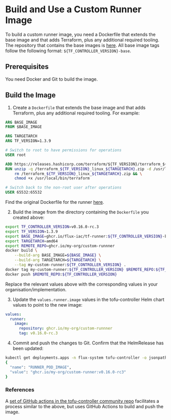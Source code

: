 # Build and Use a Custom Runner Image

To build a custom runner image, you need a Dockerfile that extends the base image and that adds Terraform, plus any additional required tooling. The repository that contains the base images is [here](ghcr.io/flux-iac/tf-runner). All base image tags follow the following format: `${TF_CONTROLLER_VERSION}-base`.

## Prerequisites

You need Docker and Git to build the image.

## Build the Image

1. Create a `Dockerfile` that extends the base image and that adds Terraform, plus any additional required tooling. For example:

```Dockerfile
ARG BASE_IMAGE
FROM $BASE_IMAGE

ARG TARGETARCH
ARG TF_VERSION=1.3.9

# Switch to root to have permissions for operations
USER root

ADD https://releases.hashicorp.com/terraform/${TF_VERSION}/terraform_${TF_VERSION}_linux_${TARGETARCH}.zip /terraform_${TF_VERSION}_linux_${TARGETARCH}.zip
RUN unzip -q /terraform_${TF_VERSION}_linux_${TARGETARCH}.zip -d /usr/local/bin/ && \
    rm /terraform_${TF_VERSION}_linux_${TARGETARCH}.zip && \
    chmod +x /usr/local/bin/terraform

# Switch back to the non-root user after operations
USER 65532:65532
```

Find the original Dockerfile for the runner [here](https://github.com/flux-iac/tofu-controller/blob/89e0c7edde91efebba825b31e9f0ef3cc583684b/runner.Dockerfile).

2. Build the image from the directory containing the `Dockerfile` you created above:

```bash
export TF_CONTROLLER_VERSION=v0.16.0-rc.3
export TF_VERSION=1.3.9
export BASE_IMAGE=ghcr.io/flux-iac/tf-runner:${TF_CONTROLLER_VERSION}-base
export TARGETARCH=amd64
export REMOTE_REPO=ghcr.io/my-org/custom-runnner
docker build \
    --build-arg BASE_IMAGE=${BASE_IMAGE} \
    --build-arg TARGETARCH=${TARGETARCH} \
    --tag my-custom-runner:${TF_CONTROLLER_VERSION} .
docker tag my-custom-runner:${TF_CONTROLLER_VERSION} $REMOTE_REPO:${TF_CONTROLLER_VERSION}
docker push $REMOTE_REPO:${TF_CONTROLLER_VERSION}
```

Replace the relevant values above with the corresponding values in your organisation/implementation.

3. Update the `values.runner.image` values in the tofu-controller Helm chart values to point to the new image:

```yaml
values:
  runner:
    image:
      repository: ghcr.io/my-org/custom-runnner
      tag: v0.16.0-rc.3
```

4. Commit and push the changes to Git. Confirm that the HelmRelease has been updated:

```bash
kubectl get deployments.apps -n flux-system tofu-controller -o jsonpath='{.spec.template.spec.containers[*]}' | jq '.env[] | select(.name == "RUNNER_POD_IMAGE")'
{
  "name": "RUNNER_POD_IMAGE",
  "value": "ghcr.io/my-org/custom-runner:v0.16.0-rc3"
}
```

### References

A [set of GitHub actions in the tofu-controller community repo](https://github.com/tofu-controller/tf-runner-images/blob/main/.github/workflows/release-runner-images.yaml) facilitates a process similar to the above, but uses GitHub Actions to build and push the image.
